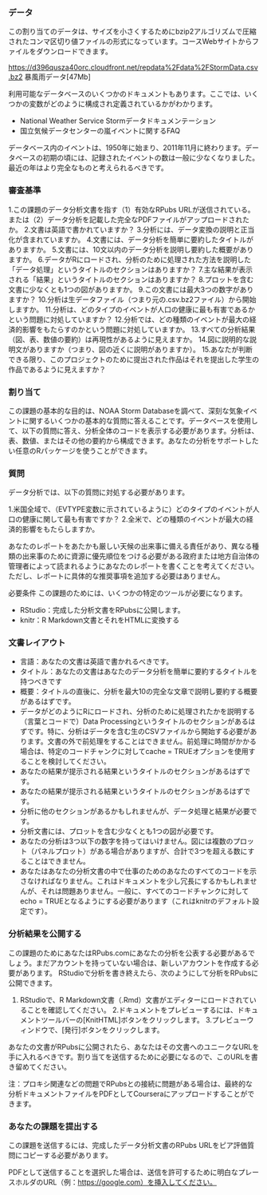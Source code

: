 ### データ

この割り当てのデータは、サイズを小さくするためにbzip2アルゴリズムで圧縮されたコンマ区切り値ファイルの形式になっています。コースWebサイトからファイルをダウンロードできます。

https://d396qusza40orc.cloudfront.net/repdata%2Fdata%2FStormData.csv.bz2
暴風雨データ[47Mb]

利用可能なデータベースのいくつかのドキュメントもあります。ここでは、いくつかの変数がどのように構成され定義されているかがわかります。

 -  National Weather Service Stormデータドキュメンテーション
 - 国立気候データセンターの嵐イベントに関するFAQ

データベース内のイベントは、1950年に始まり、2011年11月に終わります。データベースの初期の頃には、記録されたイベントの数は一般に少なくなりました。最近の年はより完全なものと考えられるべきです。

### 審査基準

1.この課題のデータ分析文書を指す（1）有効なRPubs URLが送信されている。または（2）データ分析を記載した完全なPDFファイルがアップロードされたか。
2.文書は英語で書かれていますか？
3.分析には、データ変換の説明と正当化が含まれていますか。
4.文書には、データ分析を簡単に要約したタイトルがありますか。
5.文書には、10文以内のデータ分析を説明し要約した概要がありますか。
6.データがRにロードされ、分析のために処理された方法を説明した「データ処理」というタイトルのセクションはありますか？
7.主な結果が表示される「結果」というタイトルのセクションはありますか？
8.プロットを含む文書に少なくとも1つの図がありますか。
9.この文書には最大3つの数字がありますか？
10.分析は生データファイル（つまり元の.csv.bz2ファイル）から開始しますか。
11.分析は、どのタイプのイベントが人口の健康に最も有害であるかという問題に対処していますか？
12.分析では、どの種類のイベントが最大の経済的影響をもたらすのかという問題に対処していますか。
13.すべての分析結果（図、表、数値の要約）は再現性があるように見えますか。
14.図に説明的な説明文がありますか（つまり、図の近くに説明がありますか）。
15.あなたが判断できる限り、このプロジェクトのために提出された作品はそれを提出した学生の作品であるように見えますか？

### 割り当て

この課題の基本的な目的は、NOAA Storm Databaseを調べて、深刻な気象イベントに関するいくつかの基本的な質問に答えることです。データベースを使用して、以下の質問に答え、分析全体のコードを表示する必要があります。分析は、表、数値、またはその他の要約から構成できます。あなたの分析をサポートしたい任意のRパッケージを使うことができます。

### 質問

データ分析では、以下の質問に対処する必要があります。

1.米国全域で、（EVTYPE変数に示されているように）どのタイプのイベントが人口の健康に関して最も有害ですか？
2.全米で、どの種類のイベントが最大の経済的影響をもたらしますか。

あなたのレポートをあたかも厳しい天候の出来事に備える責任があり、異なる種類の出来事のために資源に優先順位をつける必要がある政府または地方自治体の管理者によって読まれるようにあなたのレポートを書くことを考えてください。ただし、レポートに具体的な推奨事項を追加する必要はありません。

必要条件
この課題のためには、いくつかの特定のツールが必要になります。

 -  RStudio：完成した分析文書をRPubsに公開します。
 -  knitr：R Markdown文書とそれをHTMLに変換する

### 文書レイアウト

- 言語：あなたの文書は英語で書かれるべきです。
 - タイトル：あなたの文書はあなたのデータ分析を簡単に要約するタイトルを持つべきです
 - 概要：タイトルの直後に、分析を最大10の完全な文章で説明し要約する概要があるはずです。
 - データがどのようにRにロードされ、分析のために処理されたかを説明する（言葉とコードで）Data Processingというタイトルのセクションがあるはずです。特に、分析はデータを含む生のCSVファイルから開始する必要があります。文書の外で前処理をすることはできません。前処理に時間がかかる場合は、特定のコードチャンクに対してcache = TRUEオプションを使用することを検討してください。
 - あなたの結果が提示される結果というタイトルのセクションがあるはずです。
 - あなたの結果が提示される結果というタイトルのセクションがあるはずです。
 - 分析に他のセクションがあるかもしれませんが、データ処理と結果が必要です。
 - 分析文書には、プロットを含む少なくとも1つの図が必要です。
 - あなたの分析は3つ以下の数字を持ってはいけません。図には複数のプロット（パネルプロット）がある場合がありますが、合計で3つを超える数にすることはできません。
 - あなたはあなたの分析文書の中で仕事のためのあなたのすべてのコードを示さなければなりません。これはドキュメントを少し冗長にするかもしれませんが、それは問題ありません。一般に、すべてのコードチャンクに対してecho = TRUEとなるようにする必要があります（これはknitrのデフォルト設定です）。
 
### 分析結果を公開する

この課題のためにあなたはRPubs.comにあなたの分析を公表する必要があるでしょう。まだアカウントを持っていない場合は、新しいアカウントを作成する必要があります。 RStudioで分析を書き終えたら、次のようにして分析をRPubsに公開できます。

1. RStudioで、R Markdown文書（.Rmd）文書がエディターにロードされていることを確認してください。
2.ドキュメントをプレビューするには、ドキュメントツールバーの[KnitHTML]ボタンをクリックします。
3.プレビューウィンドウで、[発行]ボタンをクリックします。

あなたの文書がRPubsに公開されたら、あなたはその文書へのユニークなURLを手に入れるべきです。割り当てを送信するために必要になるので、このURLを書き留めてください。

注：プロキシ関連などの問題でRPubsとの接続に問題がある場合は、最終的な分析ドキュメントファイルをPDFとしてCourseraにアップロードすることができます。

### あなたの課題を提出する

この課題を送信するには、完成したデータ分析文書のRPubs URLをピア評価質問にコピーする必要があります。

PDFとして送信することを選択した場合は、送信を許可するために明白なプレースホルダのURL（例：https://google.com）を挿入してください。
